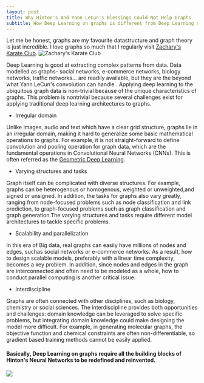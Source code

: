 ```yaml
---
layout: post
title: Why Hinton's And Yann LeCun's Blessings Could Not Help Graphs
subtitle: How Deep Learning on graphs is different from Deep Learning on images.
---
```


Let me be honest, graphs are my favourite datastructure and graph theory is just incredible. I love graphs so much that I regularly visit [Zachary's Karate Club](https://en.wikipedia.org/wiki/Zachary%27s_karate_club).
![Zachary's Karate Club](https://upload.wikimedia.org/wikipedia/commons/thumb/0/0d/Social_Network_Model_of_Relationships_in_the_Karate_Club.png/750px-Social_Network_Model_of_Relationships_in_the_Karate_Club.png)


Deep Learning is good at extracting complex patterns from data. Data modelled as graphs- social networks, e-commerce networks, biology networks, traffic networks... are readily available, but they are the beyond what Yann LeCun's convolution can handle . Applying deep learning to the ubiquitous graph data is non-trivial because of the unique characteristics of graphs. This problem is nontrivial because several challenges exist for applying traditional deep learning architectures to graphs.

* Irregular domain

Unlike images, audio and text which have a clear grid structure, graphs lie in an irregular domain, making it hard to generalize some basic mathematical operations to graphs. For example, it is not straight-forward to define convolution and pooling operation for graph data, which are the fundamental operations in Convolutional Neural Networks (CNNs). This is often referred as the [Geometric Deep Learning](http://geometricdeeplearning.com/).

* Varying structures and tasks

Graph itself can be complicated with diverse structures. For example, graphs can be heterogenous or homogenous, weighted or unweighted,and signed or unsigned. In addition, the tasks for graphs also vary greatly, ranging from node-focused problems such as node classification and link prediction, to graph-focused problems such as graph classification and graph generation.The varying structures and tasks require different model architectures to tackle specific problems.

* Scalability and parallelization

In this era of Big data, real graphs can easily have millions of nodes and edges, suchas social networks or e-commerce networks. As a result, how to design scalable models, preferably with a linear time complexity, becomes a key problem. In addition, since nodes and edges in the graph are interconnected and often need to be modeled as a whole, how to conduct parallel computing is another critical issue.

* Interdiscipline

Graphs are often connected with other disciplines, such as biology, chemistry or social sciences. The interdiscipline provides both opportunities and challenges: domain knowledge can be leveraged to solve specific problems, but integrating domain knowledge could make designing the model more difficult. For example, in generating molecular graphs, the objective function and chemical constraints are often non-differentiable, so gradient based training methods cannot be easily applied.
 
#### Basically, Deep Learning on graphs require all the building blocks of Hinton's Neural Networks to be redefined and reinvented.
![](https://i.ibb.co/tCJ3j77/Screenshot-86.png)
